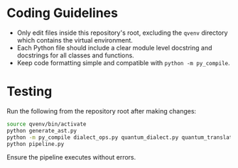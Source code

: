 # Coding Guidelines

- Only edit files inside this repository's root, excluding the `qvenv` directory which contains the virtual environment.
- Each Python file should include a clear module level docstring and docstrings for all classes and functions.
- Keep code formatting simple and compatible with `python -m py_compile`.

# Testing

Run the following from the repository root after making changes:

```bash
source qvenv/bin/activate
python generate_ast.py
python -m py_compile dialect_ops.py quantum_dialect.py quantum_translate.py generate_ast.py mlir_pipeline.py mlir_generator.py pipeline.py astJsonGen.py c_ast.py
python pipeline.py
```

Ensure the pipeline executes without errors.
